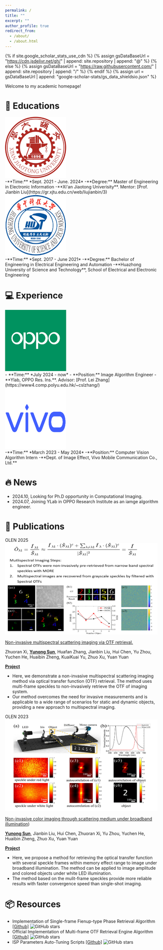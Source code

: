 ```yaml
---
permalink: /
title: ""
excerpt: ""
author_profile: true
redirect_from: 
  - /about/
  - /about.html
---
```


{% if site.google_scholar_stats_use_cdn %}
{% assign gsDataBaseUrl = "https://cdn.jsdelivr.net/gh/" | append: site.repository | append: "@" %}
{% else %}
{% assign gsDataBaseUrl = "https://raw.githubusercontent.com/" | append: site.repository | append: "/" %}
{% endif %}
{% assign url = gsDataBaseUrl | append: "google-scholar-stats/gs_data_shieldsio.json" %}

<span class='anchor' id='about-me'></span>

Welcome to my academic homepage!

# 📖 Educations
<div class='paper-box'>
<div class='paper-box-image'><div><img src='images/Xian_Jiaotong_University.png' alt="sym" width="200" height="200"></div></div>
<div class='paper-box-text' markdown="1">
-**Time:** *Sept. 2021 - June. 2024*
-**Degree:** Master of Engineering in Electronic Information
-**Xi'an Jiaotong Univerisity**. Mentor: [Prof. Jianbin Liu](https://gr.xjtu.edu.cn/web/liujianbin/3)
</div>
</div>

<div class='paper-box'>
<div class='paper-box-image'><div><img src='images/Hustseals.png' alt="sym" width="200" height="200"></div></div>
<div class='paper-box-text' markdown="1">
-**Time:** *Sept. 2017 - June 2021*
-**Degree:** Bachelor of Engineering in Electrical Engineering and Automation
-**Huazhong University of Science and Technology**, School of Electrical and Electronic Engineering
</div>
</div>

# 💻 Experience
<div class='paper-box'>
<div class='paper-box-image'><div><img src='images/1024px-OPPO_Logo_wiki.png' alt="sym" width="200" height="200"></div></div>
<div class='paper-box-text' markdown="1">
- **Time:** *July 2024 - now*
- **Position:** Image Algorithm Engineer
- **Ylab, OPPO Res. Ins.**. Advisor: [Prof. Lei Zhang](https://www4.comp.polyu.edu.hk/~cslzhang/)
</div>
</div>

<div class='paper-box'>
<div class='paper-box-image'><div><img src='images/Vivo-Logo.png' alt="sym" width="200" height="200"></div></div>
<div class='paper-box-text' markdown="1">
-**Time:** *March 2023 - May 2024*
-**Position:** Computer Vision Algorithm Intern
-**Dept. of Image Effect, Vivo Mobile Communication Co., Ltd.**
</div>
</div>

# 🔥 News
- 2024.10, Looking for Ph.D opportunity in Computational Imaging.
- 2024.07, Joining YLab in OPPO Research Institute as an iamge algorithm engineer.
# 📝 Publications 

<div class='paper-box'><div class='paper-box-image'><div><div class="badge">OLEN 2025</div><img src='images/multi-spectrum-imaging.png' alt="sym" width="500" height="300"></div></div>
<div class='paper-box-text' markdown="1">

[Non-invasive multispectral scattering imaging via OTF retrieval.](https://www.sciencedirect.com/science/article/abs/pii/S0143816624006134)

Zhuoran Xi, **<u>Yunong Sun</u>**, Huafan Zhang, Jianbin Liu, Hui Chen, Yu Zhou, Yuchen He, Huaibin Zheng, KuaiKuai Yu, Zhuo Xu, Yuan Yuan

[**Project**](https://scholar.google.com/citations?view_op=view_citation&hl=en&user=iG1k-ecAAAAJ&citation_for_view=iG1k-ecAAAAJ:UeHWp8X0CEIC) <strong><span class='show_paper_citations' data='iG1k-ecAAAAJ:UeHWp8X0CEIC'></span></strong>
- Here, we demonstrate a non-invasive multispectral scattering imaging method via optical transfer function (OTF) retrieval. The method uses multi-frame speckles to non-invasively retrieve the OTF of imaging system.
- Our method overcomes the need for invasive measurements and is applicable to a wide range of scenarios for static and dynamic objects, providing a new approach to multispectral imaging.
</div>
</div>

<div class='paper-box'><div class='paper-box-image'><div><div class="badge">OLEN 2023</div><img src='images/non-invasive-color-imaging.png' alt="sym" width="500" height="300"></div></div>
<div class='paper-box-text' markdown="1">

[Non-invasive color imaging through scattering medium under broadband illumination](https://www.sciencedirect.com/science/article/abs/pii/S0143816623001446))

**<u>Yunong Sun</u>**, Jianbin Liu, Hui Chen, Zhuoran Xi, Yu Zhou, Yuchen He, Huaibin Zheng, Zhuo Xu, Yuan Yuan

[**Project**](https://scholar.google.com/citations?view_op=view_citation&hl=en&user=iG1k-ecAAAAJ&citation_for_view=iG1k-ecAAAAJ:d1gkVwhDpl0C) <strong><span class='show_paper_citations' data='iG1k-ecAAAAJ:d1gkVwhDpl0C'></span></strong>
- Here, we propose a method for retrieving the optical transfer function with several speckle frames within memory effect range to image under broadband illumination. The method can be applied to image amplitude and colored objects under white LED illumination.
- The method based on the mulit-frame speckles provide more reliable results with faster convergence speed than single-shot imaging.
</div>
</div>

# 📦 Resources
- Implementation of Single-frame Fienup-type Phase Retrieval Algorithm [[Github]](https://github.com/coolsyn2000/Phase-Retrieval-Fienup-Implementation) ![GitHub stars](https://img.shields.io/github/stars/coolsyn2000/Phase-Retrieval-Fienup-Implementation?style=social)
- Official Implementation of Multi-frame OTF Retrieval Engine Algorithm [[Github]](https://github.com/coolsyn2000/MORE-python-implementation) ![GitHub stars](https://img.shields.io/github/stars/coolsyn2000/MORE-python-implementation?style=social)
- ISP Parameters Auto-Tuning Scripts [[Github]](https://github.com/coolsyn2000/ISP-AutoTuning) ![GitHub stars](https://img.shields.io/github/stars/coolsyn2000/ISP-AutoTuning?style=social)

